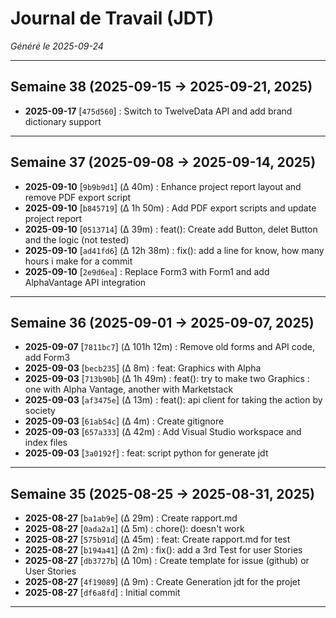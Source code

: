 # Journal de Travail (JDT)
*Généré le 2025-09-24*

---

## Semaine 38 (2025-09-15 → 2025-09-21, 2025)

- **2025-09-17** [`475d560`] : Switch to TwelveData API and add brand dictionary support

---

## Semaine 37 (2025-09-08 → 2025-09-14, 2025)

- **2025-09-10** [`9b9b9d1`] (Δ 40m) : Enhance project report layout and remove PDF export script
- **2025-09-10** [`b845719`] (Δ 1h 50m) : Add PDF export scripts and update project report
- **2025-09-10** [`0513714`] (Δ 39m) : feat(): Create add Button, delet Button and the logic (not tested)
- **2025-09-10** [`ad41fd6`] (Δ 12h 38m) : fix(): add a line for know, how many hours i make for a commit
- **2025-09-10** [`2e9d6ea`] : Replace Form3 with Form1 and add AlphaVantage API integration

---

## Semaine 36 (2025-09-01 → 2025-09-07, 2025)

- **2025-09-07** [`7811bc7`] (Δ 101h 12m) : Remove old forms and API code, add Form3
- **2025-09-03** [`becb235`] (Δ 8m) : feat: Graphics with Alpha
- **2025-09-03** [`713b90b`] (Δ 1h 49m) : feat(): try to make two Graphics : one with Alpha Vantage, another with Marketstack
- **2025-09-03** [`af3475e`] (Δ 13m) : feat(): api client for taking the action by society
- **2025-09-03** [`61ab54c`] (Δ 4m) : Create gitignore
- **2025-09-03** [`657a333`] (Δ 42m) : Add Visual Studio workspace and index files
- **2025-09-03** [`3a0192f`] : feat: script python for generate jdt

---

## Semaine 35 (2025-08-25 → 2025-08-31, 2025)

- **2025-08-27** [`ba1ab9e`] (Δ 29m) : Create rapport.md
- **2025-08-27** [`0ada2a1`] (Δ 5m) : chore(): doesn't work
- **2025-08-27** [`575b91d`] (Δ 45m) : feat: Create rapport.md for test
- **2025-08-27** [`b194a41`] (Δ 2m) : fix(): add a 3rd Test for user Stories
- **2025-08-27** [`db3727b`] (Δ 10m) : Create template for issue (github) or User Stories
- **2025-08-27** [`4f19089`] (Δ 9m) : Create Generation jdt for the projet
- **2025-08-27** [`df6a8fd`] : Initial commit

---
